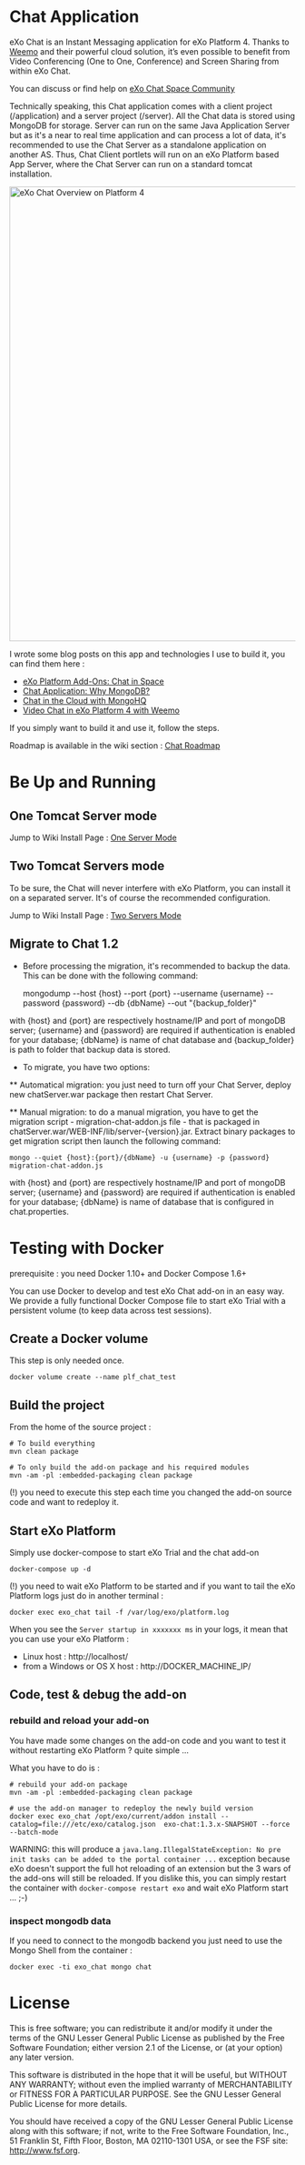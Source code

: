 Chat Application
===============

eXo Chat is an Instant Messaging application for eXo Platform 4.
Thanks to [Weemo](http://www.weemo.com) and their powerful cloud solution, it’s even possible to benefit from Video Conferencing (One to One, Conference) and Screen Sharing from within eXo Chat.

You can discuss or find help on [eXo Chat Space Community](http://community.exoplatform.com/portal/g/:spaces:chat_application/chat_application)

Technically speaking, this Chat application comes with a client project (/application) and a server project (/server). All the Chat data is stored using MongoDB for storage.
Server can run on the same Java Application Server but as it's a near to real time application and can process a lot of data, it's recommended to use the Chat Server as a standalone application on another AS.
Thus, Chat Client portlets will run on an eXo Platform based App Server, where the Chat Server can run on a standard tomcat installation.

<img src="https://raw.github.com/benjp/chat/master/data/screenshots/chat-platform4-retina.png" alt="eXo Chat Overview on Platform 4" width="800">

I wrote some blog posts on this app and technologies I use to build it, you can find them here :
- [eXo Platform Add-Ons: Chat in Space](http://blog.exoplatform.com/2012/12/11/exo-platform-add-ons-chat-in-space)
- [Chat Application: Why MongoDB?](http://blog.exoplatform.com/2012/12/18/chat-application-why-mongodb)
- [Chat in the Cloud with MongoHQ](http://blog.exoplatform.com/2012/12/20/chat-in-the-cloud-with-mongohq)
- [Video Chat in eXo Platform 4 with Weemo](http://blog.exoplatform.com/2013/05/22/video-chat-in-exo-platform-4-with-weemo)

If you simply want to build it and use it, follow the steps.

Roadmap is available in the wiki section : [Chat Roadmap](https://github.com/exo-addons/chat-application/wiki/Roadmap)

Be Up and Running
===============

One Tomcat Server mode
----------------------

Jump to Wiki Install Page : [One Server Mode](https://github.com/exo-addons/chat-application/wiki/One-Server-Mode)

Two Tomcat Servers mode
-----------------------

To be sure, the Chat will never interfere with eXo Platform, you can install it on a separated server. It's of course the recommended configuration.

Jump to Wiki Install Page : [Two Servers Mode](https://github.com/exo-addons/chat-application/wiki/Two-Servers-Mode)

Migrate to Chat 1.2
-------------------
* Before processing the migration, it's recommended to backup the data. This can be done with the following command:

	mongodump --host {host} --port {port} --username {username} --password {password} --db {dbName} --out "{backup_folder}"

with {host} and {port} are respectively hostname/IP and port of mongoDB server; {username} and {password} are required if authentication is enabled for your database; {dbName} is name of chat database and {backup_folder} is path to folder that backup data is stored.

* To migrate, you have two options:

** Automatical migration: you just need to turn off your Chat Server, deploy new chatServer.war package then restart Chat Server.

** Manual migration: to do a manual migration, you have to get the migration script - migration-chat-addon.js file - that is packaged in chatServer.war/WEB-INF/lib/server-{version}.jar. Extract binary packages to get migration script then launch the following command:

	mongo --quiet {host}:{port}/{dbName} -u {username} -p {password} migration-chat-addon.js

with {host} and {port} are respectively hostname/IP and port of mongoDB server; {username} and {password} are required if authentication is enabled for your database; {dbName} is name of database that is configured in chat.properties.

Testing with Docker
===============

prerequisite : you need Docker 1.10+ and Docker Compose 1.6+

You can use Docker to develop and test eXo Chat add-on in an easy way.
We provide a fully functional Docker Compose file to start eXo Trial with a persistent volume (to keep data across test sessions).

Create a Docker volume
-------------------
This step is only needed once.

    docker volume create --name plf_chat_test

Build the project
-------------------
From the home of the source project :

    # To build everything
    mvn clean package

    # To only build the add-on package and his required modules
    mvn -am -pl :embedded-packaging clean package

(!) you need to execute this step each time you changed the add-on source code and want to redeploy it.

Start eXo Platform
-------------------

Simply use docker-compose to start eXo Trial and the chat add-on

    docker-compose up -d

(!) you need to wait eXo Platform to be started and if you want to tail the eXo Platform logs just do in another terminal :

    docker exec exo_chat tail -f /var/log/exo/platform.log

When you see the `Server startup in xxxxxxx ms` in your logs, it mean that you can use your eXo Platform :

* Linux host : http://localhost/
* from a Windows or OS X host : http://DOCKER_MACHINE_IP/

Code, test & debug the add-on
-------------------

### rebuild and reload your add-on

You have made some changes on the add-on code and you want to test it without restarting eXo Platform ? quite simple ...

What you have to do is :

    # rebuild your add-on package
    mvn -am -pl :embedded-packaging clean package

    # use the add-on manager to redeploy the newly build version
    docker exec exo_chat /opt/exo/current/addon install --catalog=file:///etc/exo/catalog.json  exo-chat:1.3.x-SNAPSHOT --force --batch-mode

WARNING: this will produce a `java.lang.IllegalStateException: No pre init tasks can be added to the portal container ...` exception because eXo doesn't support the full hot reloading of an extension but the 3 wars of the add-ons will still be reloaded.
If you dislike this, you can simply restart the container with `docker-compose restart exo` and wait eXo Platform start ... ;-)

### inspect mongodb data

If you need to connect to the mongodb backend you just need to use the Mongo Shell from the container :

    docker exec -ti exo_chat mongo chat

License
===============

This is free software; you can redistribute it and/or modify it
under the terms of the GNU Lesser General Public License as
published by the Free Software Foundation; either version 2.1 of
the License, or (at your option) any later version.

This software is distributed in the hope that it will be useful,
but WITHOUT ANY WARRANTY; without even the implied warranty of
MERCHANTABILITY or FITNESS FOR A PARTICULAR PURPOSE. See the GNU
Lesser General Public License for more details.

You should have received a copy of the GNU Lesser General Public
License along with this software; if not, write to the Free
Software Foundation, Inc., 51 Franklin St, Fifth Floor, Boston, MA
02110-1301 USA, or see the FSF site: http://www.fsf.org.

